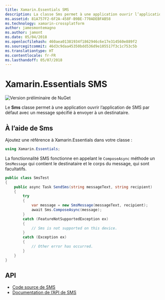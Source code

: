 ```yaml
---
title: Xamarin.Essentials SMS
description: La classe Sms permet à une application ouvrir l’application de SMS par défaut avec un message spécifié à envoyer à un destinataire.
ms.assetid: 81A757F2-6F2A-458F-B9BE-770ADEBFAB58
ms.technology: xamarin-crossplatform
author: jamesmontemagno
ms.author: jamont
ms.date: 05/04/2018
ms.openlocfilehash: 460aea01381934f1862946c6e17e314560e889f2
ms.sourcegitcommit: 46d3c9daa45350bdd536d9e105517f3c1c753c5b
ms.translationtype: HT
ms.contentlocale: fr-FR
ms.lasthandoff: 05/07/2018
---
```

# <a name="xamarinessentials-sms"></a>Xamarin.Essentials SMS

![Version préliminaire de NuGet](~/media/shared/pre-release.png)

Le **Sms** classe permet à une application ouvrir l’application de SMS par défaut avec un message spécifié à envoyer à un destinataire.

## <a name="using-sms"></a>À l’aide de Sms

Ajoutez une référence à Xamarin.Essentials dans votre classe :

```csharp
using Xamarin.Essentials;
```

La fonctionnalité SMS fonctionne en appelant le `ComposeAsync` méthode un `SmsMessage` qui contient le destinataire et le corps du message, qui sont facultatifs.

```csharp
public class SmsTest
{
    public async Task SendSms(string messageText, string recipient)
    {
        try
        {
            var message = new SmsMessage(messageText, recipient);
            await Sms.ComposeAsync(message);
        }
        catch (FeatureNotSupportedException ex)
        {
            // Sms is not supported on this device.
        }
        catch (Exception ex)
        {
            // Other error has occurred.
        }
    }
}
```

## <a name="api"></a>API

- [Code source de SMS](https://github.com/xamarin/Essentials/tree/master/Essentials/Sms)
- [Documentation de l’API de SMS](xref:Xamarin.Essentials.Sms)

